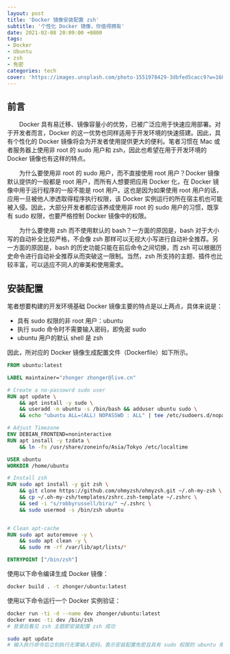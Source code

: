 ```yaml
---
layout: post
title: 'Docker 镜像安装配置 zsh'
subtitle: '个性化 Docker 镜像，你值得拥有'
date: 2021-02-08 20:09:00 +0800
tags: 
- Docker
- Ubuntu
- zsh
- 免密
categories: tech
cover: 'https://images.unsplash.com/photo-1551978429-3dbfed5cacc9?w=1600&q=900'
---
```


## 前言

&emsp;&emsp;Docker 具有易迁移、镜像容量小的优势，已被广泛应用于快速应用部署。对于开发者而言，Docker 的这一优势也同样适用于开发环境的快速搭建。因此，具有个性化的 Docker 镜像将会为开发者使用提供更大的便利。笔者习惯在 Mac 或者服务器上使用非 root 的 sudo 用户和 zsh，因此也希望在用于开发环境的 Docker 镜像也有这样的特点。

&emsp;&emsp;为什么要使用非 root 的 sudo 用户，而不直接使用 root 用户？Docker 镜像默认提供的一般都是 root 用户，而所有人想要把应用 Docker 化，在 Docker 镜像中用于运行程序的一般不能是 root 用户。这也是因为如果使用 root 用户的话，应用一旦被他人渗透取得程序执行权限，该 Docker 实例运行的所在宿主机也可能被入侵。因此，大部分开发者都应该养成使用非 root 的 sudo 用户的习惯，既享有 sudo 权限，也要严格控制 Docker 镜像中的权限。

&emsp;&emsp;为什么要使用 zsh 而不使用默认的 bash？一方面的原因是，bash 对于大小写的自动补全比较严格，不会像 zsh 那样可以无视大小写进行自动补全推荐。另一方面的原因是，bash 的历史功能只能在前后命令之间切换，而 zsh 可以根据历史命令进行自动补全推荐从而突破这一限制。当然，zsh 所支持的主题、插件也比较丰富，可以适应不同人的审美和使用需求。

## 安装配置

笔者想要构建的开发环境基础 Docker 镜像主要的特点是以上两点，具体来说是：

- 具有 sudo 权限的非 root 用户：ubuntu
- 执行 sudo 命令时不需要输入密码，即免密 sudo
- ubuntu 用户的默认 shell 是 zsh

因此，所对应的 Docker 镜像生成配置文件（Dockerfile）如下所示。

```dockerfile
FROM ubuntu:latest

LABEL maintainer="zhonger zhonger@live.cn"

# Create a no-passowrd sudo user
RUN apt update \
    && apt install -y sudo \
    && useradd -m ubuntu -s /bin/bash && adduser ubuntu sudo \
    && echo "ubuntu ALL=(ALL) NOPASSWD : ALL" | tee /etc/sudoers.d/nopasswd4sudo

# Adjust Timezone
ENV DEBIAN_FRONTEND=noninteractive
RUN apt install -y tzdata \
    && ln -fs /usr/share/zoneinfo/Asia/Tokyo /etc/localtime

USER ubuntu
WORKDIR /home/ubuntu

# Install zsh
RUN sudo apt install -y git zsh \
    && git clone https://github.com/ohmyzsh/ohmyzsh.git ~/.oh-my-zsh \
    && cp ~/.oh-my-zsh/templates/zshrc.zsh-template ~/.zshrc \
    && sed -i "s/robbyrussell/bira/" ~/.zshrc \
    && sudo usermod -s /bin/zsh ubuntu


# Clean apt-cache
RUN sudo apt autoremove -y \
    && sudo apt clean -y \
    && sudo rm -rf /var/lib/apt/lists/*

ENTRYPOINT ["/bin/zsh"]
```

使用以下命令编译生成 Docker 镜像：

```bash
docker build . -t zhonger/ubuntu:latest
```

使用以下命令运行一个 Docker 实例验证：

```bash
docker run -ti -d --name dev zhonger/ubuntu:latest
docker exec -ti dev /bin/zsh
# 登录后看见 zsh 主题即安装配置 zsh 成功

sudo apt update
# 输入执行命令后立刻执行无需输入密码，表示安装配置免密且具有 sudo 权限的 ubuntu 用户成功
```